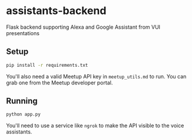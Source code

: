 # assistants-backend
Flask backend supporting Alexa and Google Assistant from VUI presentations

## Setup

```bash
pip install -r requirements.txt
```

You'll also need a valid Meetup API key in `meetup_utils.md` to run. You can grab one from the Meetup developer portal.

## Running

```bash
python app.py
```

You'll need to use a service like `ngrok` to make the API visible to the voice assistants.